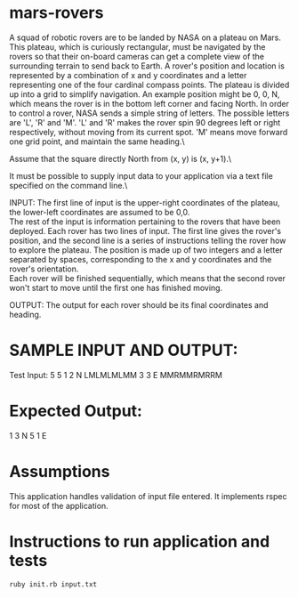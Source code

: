 # mars-rovers
A squad of robotic rovers are to be landed by NASA on a plateau on Mars. This plateau,
which is curiously rectangular, must be navigated by the rovers so that their on-board
cameras can get a complete view of the surrounding terrain to send back to Earth. A rover's
position and location is represented by a combination of x and y coordinates and a letter
representing one of the four cardinal compass points. The plateau is divided up into a grid to
simplify navigation. An example position might be 0, 0, N, which means the rover is in the
bottom left corner and facing North. In order to control a rover, NASA sends a simple string
of letters. The possible letters are 'L', 'R' and 'M'. 'L' and 'R' makes the rover spin 90 degrees
left or right respectively, without moving from its current spot. 'M' means move forward one
grid point, and maintain the same heading.\

Assume that the square directly North from (x, y) is (x, y+1).\

It must be possible to supply input data to your application via a text file specified on the
command line.\

INPUT​:
The first line of input is the upper-right coordinates of the plateau, the lower-left coordinates
are assumed to be 0,0.\
The rest of the input is information pertaining to the rovers that have been deployed. Each
rover has two lines of input. The first line gives the rover's position, and the second line is a
series of instructions telling the rover how to explore the plateau. The position is made up of
two integers and a letter separated by spaces, corresponding to the x and y coordinates and
the rover's orientation.\
Each rover will be finished sequentially, which means that the second rover won't start to
move until the first one has finished moving.

OUTPUT​:
The output for each rover should be its final coordinates and heading.
# SAMPLE INPUT AND OUTPUT:
Test Input:
5 5
1 2 N
LMLMLMLMM
3 3 E
MMRMMRMRRM
# Expected Output:
1 3 N
5 1 E

# Assumptions
This application handles validation of input file entered. It implements rspec for most of the application.

# Instructions to run application and tests
`ruby init.rb input.txt`

